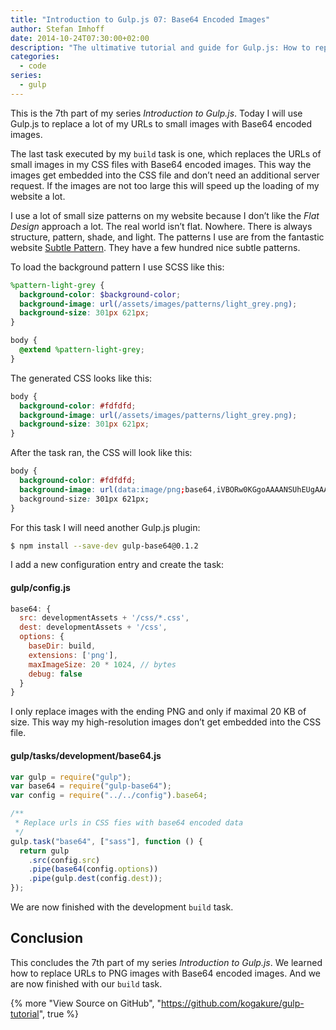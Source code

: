 ```yaml
---
title: "Introduction to Gulp.js 07: Base64 Encoded Images"
author: Stefan Imhoff
date: 2014-10-24T07:30:00+02:00
description: "The ultimative tutorial and guide for Gulp.js: How to replace small images with base64 encoded images."
categories:
  - code
series:
  - gulp
---
```


This is the 7th part of my series _Introduction to Gulp.js_. Today I will use Gulp.js to replace a lot of my URLs to small images with Base64 encoded images.

The last task executed by my `build` task is one, which replaces the URLs of small images in my CSS files with Base64 encoded images. This way the images get embedded into the CSS file and don’t need an additional server request. If the images are not too large this will speed up the loading of my website a lot.

I use a lot of small size patterns on my website because I don’t like the _Flat Design_ approach a lot. The real world isn’t flat. Nowhere. There is always structure, pattern, shade, and light. The patterns I use are from the fantastic website [Subtle Pattern](https://www.toptal.com/designers/subtlepatterns/). They have a few hundred nice subtle patterns.

To load the background pattern I use SCSS like this:

```scss
%pattern-light-grey {
  background-color: $background-color;
  background-image: url(/assets/images/patterns/light_grey.png);
  background-size: 301px 621px;
}

body {
  @extend %pattern-light-grey;
}
```

The generated CSS looks like this:

```css
body {
  background-color: #fdfdfd;
  background-image: url(/assets/images/patterns/light_grey.png);
  background-size: 301px 621px;
}
```

After the task ran, the CSS will look like this:

```css
body {
  background-color: #fdfdfd;
  background-image: url(data:image/png;base64,iVBORw0KGgoAAAANSUhEUgAAAloAAATaBAMAAAB4FdU7AAAA…);
  background-size: 301px 621px;
}
```

For this task I will need another Gulp.js plugin:

```bash
$ npm install --save-dev gulp-base64@0.1.2
```

I add a new configuration entry and create the task:

#### gulp/config.js

```javascript
base64: {
  src: developmentAssets + '/css/*.css',
  dest: developmentAssets + '/css',
  options: {
    baseDir: build,
    extensions: ['png'],
    maxImageSize: 20 * 1024, // bytes
    debug: false
  }
}
```

I only replace images with the ending PNG and only if maximal 20 KB of size. This way my high-resolution images don’t get embedded into the CSS file.

#### gulp/tasks/development/base64.js

```javascript
var gulp = require("gulp");
var base64 = require("gulp-base64");
var config = require("../../config").base64;

/**
 * Replace urls in CSS fies with base64 encoded data
 */
gulp.task("base64", ["sass"], function () {
  return gulp
    .src(config.src)
    .pipe(base64(config.options))
    .pipe(gulp.dest(config.dest));
});
```

We are now finished with the development `build` task.

## Conclusion

This concludes the 7th part of my series _Introduction to Gulp.js_. We learned how to replace URLs to PNG images with Base64 encoded images. And we are now finished with our `build` task.

{% more "View Source on GitHub", "https://github.com/kogakure/gulp-tutorial", true %}

